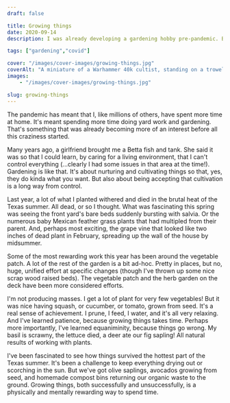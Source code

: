 ```yaml
---
draft: false

title: Growing things
date: 2020-09-14
description: I was already developing a gardening hobby pre-pandemic. But during this lockdown period, I've really learned some more of the mental and physical benefits of growing things.

tags: ["gardening","covid"]

cover: "/images/cover-images/growing-things.jpg"
coverAlt: "A miniature of a Warhammer 40k cultist, standing on a trowel, in front of a mint plant"
images:
    - "/images/cover-images/growing-things.jpg"

slug: growing-things
---
```


The pandemic has meant that I, like millions of others, have spent more time at home. It's meant spending more time doing yard work and gardening. That's something that was already becoming more of an interest before all this craziness started.

Many years ago, a girlfriend brought me a Betta fish and tank. She said it was so that I could learn, by caring for a living environment, that I can't control everything (...clearly I had some issues in that area at the time!). Gardening is like that. It's about nurturing and cultivating things so that, yes, they do kinda what you want. But also about being accepting that cultivation is a long way from control.

Last year, a lot of what I planted withered and died in the brutal heat of the Texas summer. All dead, or so I thought. What was fascinating this spring was seeing the front yard's bare beds suddenly bursting with salvia. Or the numerous baby Mexican feather grass plants that had multipled from their parent. And, perhaps most exciting, the grape vine that looked like two inches of dead plant in February, spreading up the wall of the house by midsummer.

Some of the most rewarding work this year has been around the vegetable patch. A lot of the rest of the garden is a bit ad-hoc. Pretty in places, but no, huge, unified effort at specific changes (though I've thrown up some nice scrap wood raised beds). The vegetable patch and the herb garden on the deck have been more considered efforts.

I'm not producing masses. I get a lot of plant for very few vegetables! But it was nice having squash, or cucumber, or tomato, grown from seed. It's a real sense of achievement. I prune, I feed, I water, and it's all very relaxing. And I've learned patience, because growing things takes time. Perhaps more importantly, I've learned equaniminity, because things go wrong. My basil is scrawny, the lettuce died, a deer ate our fig sapling! All natural results of working with plants.

I've been fascinated to see how things survived the hottest part of the Texas summer. It's been a challenge to keep everything drying out or scorching in the sun. But we've got olive saplings, avocados growing from seed, and homemade compost bins returning our organic waste to the ground. Growing things, both successfully and unsuccessfully, is a physically and mentally rewarding way to spend time.